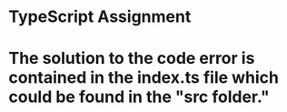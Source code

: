 <h1>TypeScript Assignment<h1>

The solution to the code error is contained in the <b>index.ts</b> file which could be found in the "<b>src</b> folder."